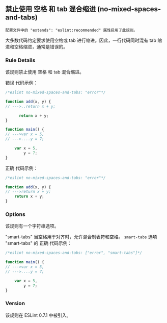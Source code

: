 ## 禁止使用 空格 和 tab 混合缩进 (no-mixed-spaces-and-tabs)

```配置文件中的 "extends": "eslint:recommended" 属性启用了此规则。```

大多数代码约定要求使用空格或 tab 进行缩进。因此，一行代码同时混有 tab 缩进和空格缩进，通常是错误的。

### Rule Details
该规则禁止使用 空格 和 tab 混合缩进。

错误 代码示例：
```js
/*eslint no-mixed-spaces-and-tabs: "error"*/

function add(x, y) {
// --->..return x + y;

      return x + y;
}

function main() {
// --->var x = 5,
// --->....y = 7;

    var x = 5,
        y = 7;
}
```

正确 代码示例：
```js
/*eslint no-mixed-spaces-and-tabs: "error"*/

function add(x, y) {
// --->return x + y;
    return x + y;
}
```

### Options
该规则有一个字符串选项。

"smart-tabs" 当空格用于对齐时，允许混合制表符和空格。
```smart-tabs```
选项 "smart-tabs" 的 正确 代码示例：
```js
/*eslint no-mixed-spaces-and-tabs: ["error", "smart-tabs"]*/

function main() {
// --->var x = 5,
// --->....y = 7;

    var x = 5,
        y = 7;
}
```

### Version
该规则在 ESLint 0.7.1 中被引入。
